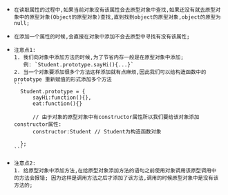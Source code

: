 +     在读取属性的过程中,如果当前对象没有该属性会去原型对象中查找,如果还没有就去原型对象中的原型对象(Object的原型对象)查找,直到找到object的原型对象,object的原型为null;

+     在添加一个属性的时候,会直接在对象中添加不会去原型中寻找有没有该属性;

+     注意点1:
      1. 我们向对象中添加方法的时候,为了节省内存一般是在原型对象中添加;
         例: `Student.prototype.sayHi(){...}`
      2. 当一个对象要添加很多个方法这样添加就有点麻烦,因此我们可以给构造函数中的prototype 重新赋值的形式添加多个方法
      ```
        Student.prototype = {
            sayHi:function(){},
            eat:function(){}

            // 由于对象的原型对象中有constructor属性所以我们要给该对象添加constructor属性:
            constructor:Student // Student为构造函数对象

        };
      ```

+     注意点2:
      1. 给原型对象中添加方法,在给原型对象添加方法的语句之前使用对象调用该原型调用中的方法会报错; 因为这样是调用方法之后才添加了该方法,调用的时候原型对象中是没有该方法的;
